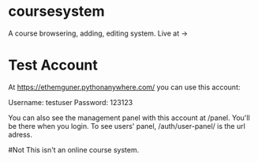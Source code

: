 # coursesystem
A course browsering, adding, editing system. Live at ->

# Test Account
At https://ethemguner.pythonanywhere.com/ you can use this account:

Username: testuser
Password: 123123

You can also see the management panel with this account at /panel. You'll be there when you login. 
To see users' panel, /auth/user-panel/ is the url adress.

#Not
This isn't an online course system.
